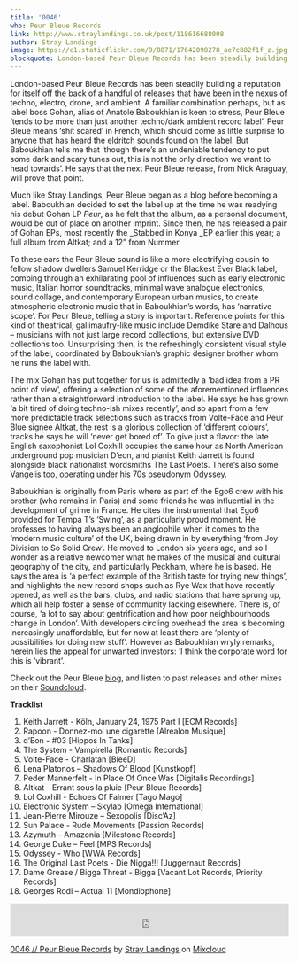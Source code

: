 ```yaml
---
title: '0046'
who: Peur Bleue Records
link: http://www.straylandings.co.uk/post/118616688008
author: Stray Landings
image: https://c1.staticflickr.com/9/8871/17642098278_ae7c882f1f_z.jpg
blockquote: London-based Peur Bleue Records has been steadily building a reputation for itself off the back of a handful of releases that have been in the nexus of techno, electro, drone, and ambient. A familiar combination perhaps, but as label boss Gohan, alias of Anatole Baboukhian is keen to stress, Peur Bleue ‘tends to be more than just another techno/dark ambient record label’. Peur Bleue means ‘shit scared’ in French, which should come as little surprise to anyone that has heard the eldritch sounds found on the label.
---
```


London-based Peur Bleue Records has been steadily building a reputation for itself off the back of a handful of 
releases that have been in the nexus of techno, electro, drone, and ambient. A familiar combination perhaps, but as label boss Gohan, alias of Anatole Baboukhian is keen to stress, Peur Bleue ‘tends to be more than just another techno/dark ambient record label’. Peur Bleue means ‘shit scared’ in French, which should come as little surprise to anyone that has heard the eldritch sounds found on the label. But Baboukhian tells me that ‘though there’s an undeniable tendency to put some dark and scary tunes out, this is not the only direction we want to head towards’. He says that the next Peur Bleue release, from Nick Araguay, will prove that point.

Much like Stray Landings, Peur Bleue began as a blog before becoming a label. Baboukhian decided to set the label up at the time he was readying his debut Gohan LP _Peur_, as he felt that the album, as a personal document, would be out of place on another imprint. Since then, he has released a pair of Gohan EPs, most recently the _Stabbed in Konya&nbsp;_EP earlier this year; a full album from Altkat; and a 12” from Nummer.

To these ears the Peur Bleue sound is like a more electrifying cousin to fellow shadow dwellers Samuel Kerridge or the Blackest Ever Black label, combing through an exhilarating pool of influences such as early electronic music, Italian horror soundtracks, minimal wave analogue electronics, sound collage, and contemporary European urban musics, to create atmospheric electronic music that in Baboukhian’s words, has ‘narrative scope’. For Peur Bleue, telling a story is important. Reference points for this kind of theatrical, gallimaufry-like music include Demdike Stare and Dalhous – musicians with not just large record collections, but  extensive DVD collections too. Unsurprising then, is the refreshingly consistent visual style of the label, coordinated by Baboukhian’s graphic designer brother whom he runs the label with.

The mix Gohan has put together for us is admittedly a ‘bad idea from a PR point of view’, offering a selection of some of the aforementioned influences rather than a straightforward introduction to the label. He says he has grown ‘a bit tired of doing techno-ish mixes recently’, and so apart from a few more predictable track selections such as tracks from Volte-Face and Peur Blue signee Altkat, the rest is a glorious collection of ‘different colours’, tracks he says he will ‘never get bored of’. To give just a flavor: the late English saxophonist Lol Coxhill occupies the same hour as North American underground pop musician D’eon, and pianist Keith Jarrett is found alongside black nationalist wordsmiths The Last Poets. There’s also some Vangelis too, operating under his 70s pseudonym Odyssey.

Baboukhian is originally from Paris where as part of the Ego6 crew with his brother (who remains in Paris) and some friends he was influential in the development of grime in France. He cites the instrumental that Ego6 provided for Tempa T’s ‘Swing’, as a particularly proud moment. He professes to having always been an anglophile when it comes to the ‘modern music culture’ of the UK, being drawn in by everything ‘from Joy Division to So Solid Crew’. He moved to London six years ago, and so I wonder as a relative newcomer what he makes of the musical and cultural geography of the city, and particularly Peckham, where he is based.  He says the area is ‘a perfect example of the British taste for trying new things’, and highlights the new record shops such as Rye Wax that have recently opened, as well as the bars, clubs, and radio stations that have sprung up, which all help foster a sense of community lacking elsewhere. There is, of course, ‘a lot to say about gentrification and how poor neighbourhoods change in London’. With developers circling overhead the area is becoming increasingly unaffordable, but for now at least there are ‘plenty of possibilities for doing new stuff’. However as Baboukhian wryly remarks, herein lies the appeal for unwanted investors: ‘I think the corporate word for this is ‘vibrant’.

Check out the Peur Bleue [blog](http://blog.peurbleue.com), and listen to past releases and other mixes on their [Soundcloud](https://soundcloud.com/thisispeurbleue).

**Tracklist**

1.  Keith Jarrett -&nbsp;Köln, January 24, 1975 Part I [ECM Records]
2.  Rapoon - Donnez­-moi une cigarette [Alrealon Musique]
3.  d’Eon - #03 [Hippos In Tanks]
4.  The System - Vampirella [Romantic Records]
5.  Volte-Face - Charlatan [BleeD]
6.  Lena Platonos ‎– Shadows Of Blood [Kunstkopf]
7.  Peder Mannerfelt -&nbsp;In Place Of Once Was [Digitalis Recordings]
8.  Altkat - Errant sous la pluie [Peur Bleue Records]
9.  Lol Coxhill - Echoes Of Falmer [Tago Mago]
10.  Electronic System ‎– Skylab [Omega International]
11.  Jean-Pierre Mirouze ‎– Sexopolis [Disc’Az]
12.  Sun Palace - Rude Movements [Passion Records]
13.  Azymuth ‎–&nbsp;Amazonia [Milestone Records]
14.  George Duke ‎– Feel [MPS Records]
15.  Odyssey - Who [WWA Records]
16.  The Original Last Poets - Die Nigga!!! [Juggernaut Records]
17.  Dame Grease / Bigga Threat - Bigga [Vacant Lot Records, Priority Records]
18.  Georges Rodi ‎– Actual 11 [Mondiophone]

<iframe width="100%" height="60" src="https://www.mixcloud.com/widget/iframe/?embed_type=widget_standard&amp;embed_uuid=44fd004a-6481-4984-8392-fac6117ef054&amp;feed=https%3A%2F%2Fwww.mixcloud.com%2Fstraylandings%2F0046-peur-bleue-records%2F&amp;hide_artwork=1&amp;hide_cover=1&amp;hide_tracklist=1&amp;mini=1&amp;replace=0" frameborder="0"></iframe>

[0046 // Peur Bleue Records](https://www.mixcloud.com/straylandings/0046-peur-bleue-records/?utm_source=widget&amp;utm_medium=web&amp;utm_campaign=base_links&amp;utm_term=resource_link)<span> by </span>[Stray Landings](https://www.mixcloud.com/straylandings/?utm_source=widget&amp;utm_medium=web&amp;utm_campaign=base_links&amp;utm_term=profile_link)<span> on </span>[ Mixcloud](https://www.mixcloud.com/?utm_source=widget&amp;utm_medium=web&amp;utm_campaign=base_links&amp;utm_term=homepage_link)